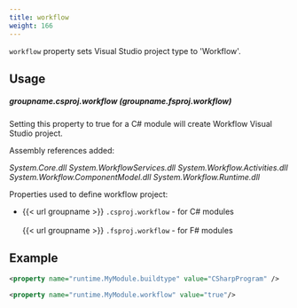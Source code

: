 ```yaml
---
title: workflow
weight: 166
---
```


 `workflow` property sets Visual Studio project type to &#39;Workflow&#39;.

## Usage ##

##### groupname.csproj.workflow  (groupname.fsproj.workflow) #####


Setting this property to true for a C# module will create Workflow Visual Studio project.

Assembly references added:

   *System.Core.dll*
   *System.WorkflowServices.dll*
   *System.Workflow.Activities.dll*
   *System.Workflow.ComponentModel.dll*
   *System.Workflow.Runtime.dll*

Properties used to define workflow project:

 - {{< url groupname >}} `.csproj.workflow` - for C# modules<br><br>{{< url groupname >}} `.fsproj.workflow` - for F# modules

## Example ##


```xml
<property name="runtime.MyModule.buildtype" value="CSharpProgram" />

<property name="runtime.MyModule.workflow" value="true"/>
```

